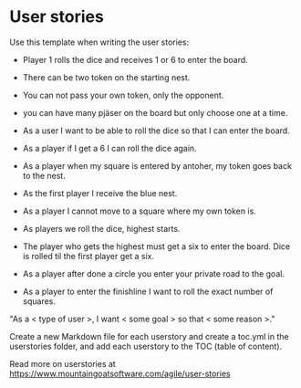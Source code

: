 
# User stories

Use this template when writing the user stories:

* Player 1 rolls the dice and receives 1 or 6 to enter the board.

* There can be two token on the starting nest.
* You can not pass your own token, only the opponent.
* you can have many pjäser on the board but only choose one at a time.

* As a user I want to be able to roll the dice so that I can enter the board.
* As a player if I get a 6 I can roll the dice again.
* As a player when my square is entered by antoher, my token goes back to the nest.
* As the first player I receive the blue nest.
* As a player I cannot move to a square where my own token is.
* As players we roll the dice, highest starts.
* The player who gets the highest must get a six to enter the board. Dice is rolled til the first player get a six.
* As a player after done a circle you enter your private road to the goal.
* As a player to enter the finishline I want to roll the exact number of squares.


"As a < type of user >, I want < some goal > so that < some reason >."

Create a new Markdown file for each userstory and create a toc.yml in the userstories folder, and add each userstory to the TOC (table of content).

Read more on userstories at [https://www.mountaingoatsoftware.com/agile/user-stories
](https://www.mountaingoatsoftware.com/agile/user-stories
)
